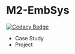 # M2-EmbSys

[![Codacy Badge](https://api.codacy.com/project/badge/Grade/34ed1acd2d11435481549dead59224e9)](https://app.codacy.com/gh/omeeom/M2-EmbSys?utm_source=github.com&utm_medium=referral&utm_content=omeeom/M2-EmbSys&utm_campaign=Badge_Grade_Settings)

  * Case Study
  * Project
